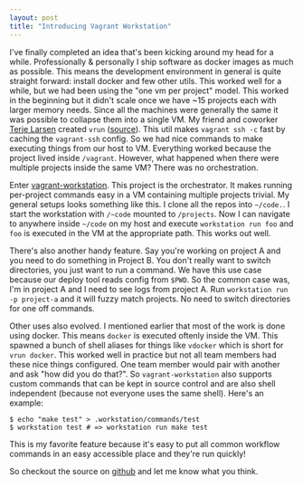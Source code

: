 ```yaml
---
layout: post
title: "Introducing Vagrant Workstation"
---
```


I've finally completed an idea that's been kicking around my head for
a while. Professionally & personally I ship software as docker images
as much as possible. This means the development environment in general
is quite straight forward: install docker and few other utils. This
worked well for a while, but we had been using the "one vm per
project" model. This worked in the beginning but it didn't scale once
we have ~15 projects each with larger memory needs. Since all the
machines were generally the same it was possible to collapse them into
a single VM. My friend and coworker [Terje Larsen][] created `vrun`
([source][vrun]). This util makes `vagrant ssh -c` fast by caching the
`vagrant-ssh` config. So we had nice commands to make executing things
from our host to VM. Everything worked because the project lived
inside `/vagrant`. However, what happened when there were multiple
projects inside the same VM? There was no orchestration.

Enter [vagrant-workstation][github]. This project is the
orchestrator. It makes running per-project commands easy in a VM
containing multiple projects trivial. My general setups looks
something like this. I clone all the repos into `~/code.`. I start the
workstation with `/~code` mounted to `/projects`. Now I can navigate
to anywhere inside `~/code` on my host and execute `workstation run
foo` and `foo` is executed in the VM at the appropriate path. This
works out well.

There's also another handy feature. Say you're working on project A
and you need to do something in Project B. You don't really want to
switch directories, you just want to run a command. We have this use
case because our deploy tool reads config from `$PWD`. So the common
case was, I'm in project A and I need to see logs from project A. Run
`workstation run -p project-a` and it will fuzzy match projects. No
need to switch directories for one off commands.

Other uses also evolved. I mentioned earlier that most of the work is
done using docker. This means `docker` is executed oftenly inside the
VM. This spawned a bunch of shell aliases for things like `vdocker`
which is short for `vrun docker`. This worked well in practice but not
all team members had these nice things configured. One team member
would pair with another and ask "how did you do that?". So
`vagrant-workstation` also supports custom commands that can be kept
in source control and are also shell independent (because not everyone
uses the same shell). Here's an example:

	$ echo "make test" > .workstation/commands/test
	$ workstation test # => workstation run make test

This is my favorite feature because it's easy to put all common
workflow commands in an easy accessible place and they're run quickly!

So checkout the source on [github][] and let me know what you think.

[github]: https://github.com/ahawkins/vagrant-workstation
[Terje Larsen]: https://github.com/terlar
[vrun]: https://github.com/terlar/dotfiles/blob/master/local/bin/vrun
